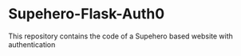 # Supehero-Flask-Auth0
This repository contains the code of a Supehero based website with authentication
